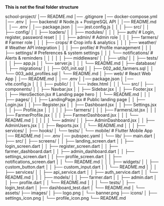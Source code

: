 **This is not the final folder structure**

school-project/
│── README.md
│── .gitignore
│── docker-compose.yml
│── .env
│
├── backend/                  # Node.js + PostgreSQL API
│   │── README.md
│   │── .env
│   │── package.json
│   │── jest.config.js
│   │
│   ├── src/
│   │   ├── config/
│   │   ├── loaders/
│   │   ├── modules/
│   │   │   ├── auth/              # Login, register, password reset
│   │   │   ├── admin/             # Admin role
│   │   │   ├── farmers/           # Farmer role
│   │   │   ├── crops/             # Crop info & analytics
│   │   │   ├── weather/           # Weather API integration
│   │   │   ├── profile/           # Profile management
│   │   │   ├── settings/          # Preferences & system settings
│   │   │   └── notifications/     # Alerts & reminders
│   │   │
│   │   ├── middleware/
│   │   ├── utils/
│   │   ├── tests/
│   │   ├── app.js
│   │   └── server.js
│   │
│   └── README.md
│
├── database/
│   ├── migrations/
│   │   ├── 001_init.sql
│   │   ├── 002_add_farmers.sql
│   │   └── 003_add_profiles.sql
│   └── README.md
│
├── web/                       # React Web App
│   │── README.md
│   │── .env
│   │── package.json
│   │── vite.config.js
│   │
│   ├── public/
│   │   └── index.html
│   │
│   └── src/
│       ├── components/
│       │   ├── Navbar.jsx
│       │   ├── Sidebar.jsx
│       │   ├── Footer.jsx
│       │   ├── HeroSection.jsx   # Landing page hero
│       │   └── README.md
│       │
│       ├── pages/
│       │   ├── LandingPage.jsx   # Public landing page
│       │   ├── Login.jsx
│       │   ├── Register.jsx
│       │   ├── Dashboard.jsx
│       │   ├── Settings.jsx
│       │   ├── Profile.jsx
│       │   │
│       │   ├── farmers/
│       │   │   ├── FarmersList.jsx
│       │   │   ├── FarmerProfile.jsx
│       │   │   ├── FarmerDashboard.jsx
│       │   │   └── README.md
│       │   │
│       │   └── admin/
│       │       ├── AdminDashboard.jsx
│       │       ├── AdminUsers.jsx
│       │       ├── Reports.jsx
│       │       └── README.md
│       │
│       ├── services/
│       ├── hooks/
│       └── tests/
│
└── mobile/                    # Flutter Mobile App
    │── README.md
    │── .env
    │── pubspec.yaml
    │
    └── lib/
        ├── main.dart
        │
        ├── src/
        │   ├── screens/
        │   │   ├── landing_screen.dart
        │   │   ├── login_screen.dart
        │   │   ├── register_screen.dart
        │   │   ├── farmer_dashboard.dart
        │   │   ├── admin_dashboard.dart
        │   │   ├── settings_screen.dart
        │   │   ├── profile_screen.dart
        │   │   ├── notifications_screen.dart
        │   │   └── README.md
        │   │
        │   ├── widgets/
        │   │   ├── custom_button.dart
        │   │   ├── custom_input.dart
        │   │   └── README.md
        │   │
        │   ├── services/
        │   │   ├── api_service.dart
        │   │   ├── auth_service.dart
        │   │   └── README.md
        │   │
        │   ├── models/
        │   │   ├── farmer.dart
        │   │   ├── admin.dart
        │   │   ├── profile.dart
        │   │   └── README.md
        │   │
        │   └── tests/
        │       ├── login_test.dart
        │       ├── dashboard_test.dart
        │       └── README.md
        │
        └── assets/
            ├── images/
            │   ├── logo.png
            │   └── banner.png
            ├── icons/
            │   ├── settings_icon.png
            │   └── profile_icon.png
            └── README.md
